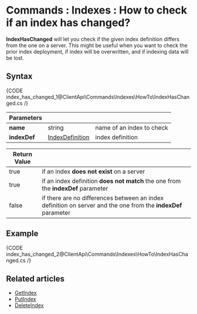 # Commands : Indexes : How to check if an index has changed?

**IndexHasChanged** will let you check if the given index definition differs from the one on a server. This might be useful when you want to check the prior index deployment, if index will be overwritten, and if indexing data will be lost.

## Syntax

{CODE index_has_changed_1@ClientApi\Commands\Indexes\HowTo\IndexHasChanged.cs /}

| Parameters | | |
| ------------- | ------------- | ----- |
| **name** | string | name of an index to check |
| **indexDef** | [IndexDefinition](../../../../glossary/index-definition) | index definition |

| Return Value | |
| ------------- | ----- |
| true | if an index **does not exist** on a server |
| true | if an index definition **does not match** the one from the **indexDef** parameter |
| false | if there are no differences between an index definition on server and the one from the **indexDef** parameter |

## Example

{CODE index_has_changed_2@ClientApi\Commands\Indexes\HowTo\IndexHasChanged.cs /}

## Related articles

- [GetIndex](../../../../client-api/commands/indexes/get)  
- [PutIndex](../../../../client-api/commands/indexes/put)  
- [DeleteIndex](../../../../client-api/commands/indexes/delete)  